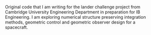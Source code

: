 Original code that I am writing for the lander challenge project from Cambridge University Engineering Department in preparation for IB Engineering. 
I am exploring numerical structure preserving integration methods, geometric control and geometric observer design for a spacecraft.
